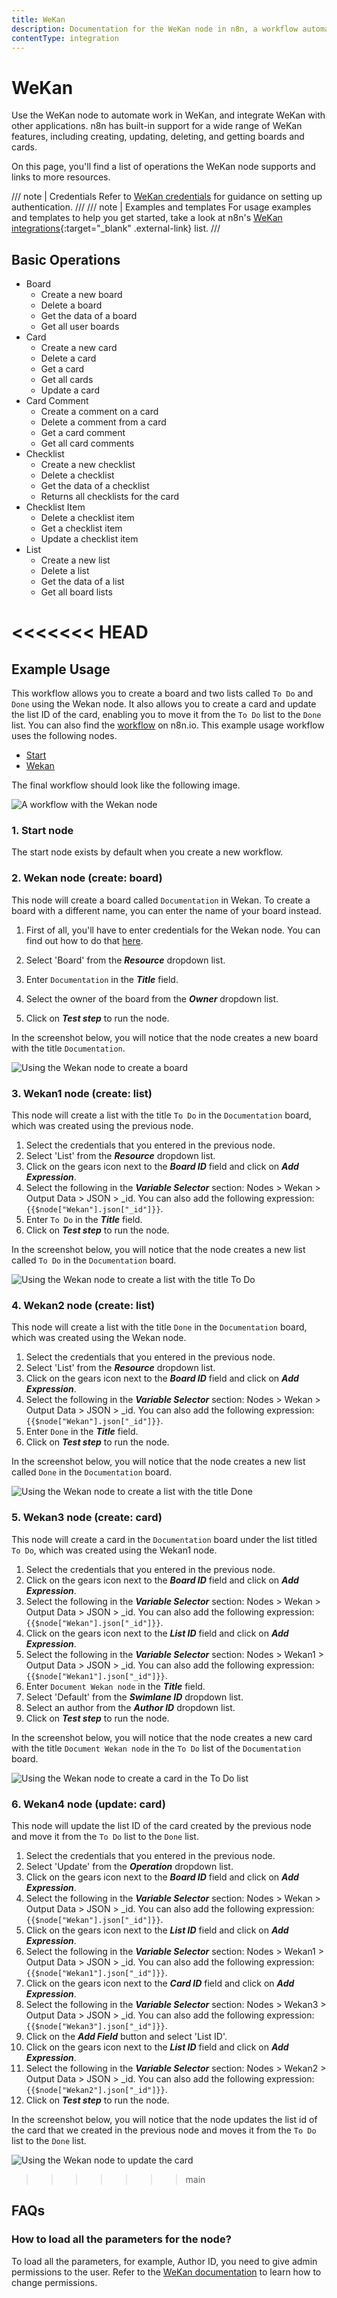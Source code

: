 ```yaml
---
title: WeKan
description: Documentation for the WeKan node in n8n, a workflow automation platform. Includes details of operations and configuration, and links to examples and credentials information.
contentType: integration
---
```


# WeKan

Use the WeKan node to automate work in WeKan, and integrate WeKan with other applications. n8n has built-in support for a wide range of WeKan features, including creating, updating, deleting, and getting boards and cards. 

On this page, you'll find a list of operations the WeKan node supports and links to more resources.

/// note | Credentials
Refer to [WeKan credentials](/integrations/builtin/credentials/wekan/) for guidance on setting up authentication. 
///
/// note | Examples and templates
For usage examples and templates to help you get started, take a look at n8n's [WeKan integrations](https://n8n.io/integrations/wekan/){:target="_blank" .external-link} list.
///

## Basic Operations

* Board
    * Create a new board
    * Delete a board
    * Get the data of a board
    * Get all user boards
* Card
    * Create a new card
    * Delete a card
    * Get a card
    * Get all cards
    * Update a card
* Card Comment
    * Create a comment on a card
    * Delete a comment from a card
    * Get a card comment
    * Get all card comments
* Checklist
    * Create a new checklist
    * Delete a checklist
    * Get the data of a checklist
    * Returns all checklists for the card
* Checklist Item
    * Delete a checklist item
    * Get a checklist item
    * Update a checklist item
* List
    * Create a new list
    * Delete a list
    * Get the data of a list
    * Get all board lists

<<<<<<< HEAD
=======
## Example Usage

This workflow allows you to create a board and two lists called `To Do` and `Done` using the Wekan node. It also allows you to create a card and update the list ID of the card, enabling you to move it from the `To Do` list to the `Done` list. You can also find the [workflow](https://n8n.io/workflows/728) on n8n.io. This example usage workflow uses the following nodes.
- [Start](/integrations/builtin/core-nodes/n8n-nodes-base.start/)
- [Wekan]()

The final workflow should look like the following image.

![A workflow with the Wekan node](/_images/integrations/builtin/app-nodes/wekan/workflow.png)


### 1. Start node

The start node exists by default when you create a new workflow.


### 2. Wekan node (create: board)

This node will create a board called `Documentation` in Wekan. To create a board with a different name, you can enter the name of your board instead.

1. First of all, you'll have to enter credentials for the Wekan node. You can find out how to do that [here](/integrations/builtin/credentials/wekan/).

2. Select 'Board' from the ***Resource*** dropdown list.
3. Enter `Documentation` in the ***Title*** field.
4. Select the owner of the board from the ***Owner*** dropdown list.
5. Click on ***Test step*** to run the node.

In the screenshot below, you will notice that the node creates a new board with the title `Documentation`.


![Using the Wekan node to create a board](/_images/integrations/builtin/app-nodes/wekan/wekan_node.png)


### 3. Wekan1 node (create: list)

This node will create a list with the title `To Do` in the `Documentation` board, which was created using the previous node.

1. Select the credentials that you entered in the previous node.
2. Select 'List' from the ***Resource*** dropdown list.
3. Click on the gears icon next to the ***Board ID*** field and click on ***Add Expression***.
4. Select the following in the ***Variable Selector*** section: Nodes > Wekan > Output Data > JSON > _id. You can also add the following expression: `{{$node["Wekan"].json["_id"]}}`.
5. Enter `To Do` in the ***Title*** field.
6. Click on ***Test step*** to run the node.

In the screenshot below, you will notice that the node creates a new list called `To Do` in the `Documentation` board.


![Using the Wekan node to create a list with the title To Do](/_images/integrations/builtin/app-nodes/wekan/wekan1_node.png)


### 4. Wekan2 node (create: list)

This node will create a list with the title `Done` in the `Documentation` board, which was created using the Wekan node.

1. Select the credentials that you entered in the previous node.
2. Select 'List' from the ***Resource*** dropdown list.
3. Click on the gears icon next to the ***Board ID*** field and click on ***Add Expression***.
4. Select the following in the ***Variable Selector*** section: Nodes > Wekan > Output Data > JSON > _id. You can also add the following expression: `{{$node["Wekan"].json["_id"]}}`.
5. Enter `Done` in the ***Title*** field.
6. Click on ***Test step*** to run the node.

In the screenshot below, you will notice that the node creates a new list called `Done` in the `Documentation` board.


![Using the Wekan node to create a list with the title Done](/_images/integrations/builtin/app-nodes/wekan/wekan2_node.png)


### 5. Wekan3 node (create: card)

This node will create a card in the `Documentation` board under the list titled `To Do`, which was created using the Wekan1 node.

1. Select the credentials that you entered in the previous node.
2. Click on the gears icon next to the ***Board ID*** field and click on ***Add Expression***.
3. Select the following in the ***Variable Selector*** section: Nodes > Wekan > Output Data > JSON > _id. You can also add the following expression: `{{$node["Wekan"].json["_id"]}}`.
4. Click on the gears icon next to the ***List ID*** field and click on ***Add Expression***.
5. Select the following in the ***Variable Selector*** section: Nodes > Wekan1 > Output Data > JSON > _id. You can also add the following expression: `{{$node["Wekan1"].json["_id"]}}`.
6. Enter `Document Wekan node` in the ***Title*** field.
7. Select 'Default' from the ***Swimlane ID*** dropdown list.
8. Select an author from the ***Author ID*** dropdown list.
9. Click on ***Test step*** to run the node.

In the screenshot below, you will notice that the node creates a new card with the title `Document Wekan node` in the `To Do` list of the `Documentation` board.


![Using the Wekan node to create a card in the To Do list](/_images/integrations/builtin/app-nodes/wekan/wekan3_node.png)


### 6. Wekan4 node (update: card)

This node will update the list ID of the card created by the previous node and move it from the `To Do` list to the `Done` list.

1. Select the credentials that you entered in the previous node.
2. Select 'Update' from the ***Operation*** dropdown list.
3. Click on the gears icon next to the ***Board ID*** field and click on ***Add Expression***.
4. Select the following in the ***Variable Selector*** section: Nodes > Wekan > Output Data > JSON > _id. You can also add the following expression: `{{$node["Wekan"].json["_id"]}}`.
5. Click on the gears icon next to the ***List ID*** field and click on ***Add Expression***.
6. Select the following in the ***Variable Selector*** section: Nodes > Wekan1 > Output Data > JSON > _id. You can also add the following expression: `{{$node["Wekan1"].json["_id"]}}`.
7. Click on the gears icon next to the ***Card ID*** field and click on ***Add Expression***.
8. Select the following in the ***Variable Selector*** section: Nodes > Wekan3 > Output Data > JSON > _id. You can also add the following expression: `{{$node["Wekan3"].json["_id"]}}`.
9. Click on the ***Add Field*** button and select 'List ID'.
10. Click on the gears icon next to the ***List ID*** field and click on ***Add Expression***.
11. Select the following in the ***Variable Selector*** section: Nodes > Wekan2 > Output Data > JSON > _id. You can also add the following expression: `{{$node["Wekan2"].json["_id"]}}`.
12. Click on ***Test step*** to run the node.

In the screenshot below, you will notice that the node updates the list id of the card that we created in the previous node and moves it from the `To Do` list to the `Done` list.


![Using the Wekan node to update the card](/_images/integrations/builtin/app-nodes/wekan/wekan4_node.png)
>>>>>>> main


## FAQs

### How to load all the parameters for the node?

To load all the parameters, for example, Author ID, you need to give admin permissions to the user. Refer to the [WeKan documentation](https://github.com/wekan/wekan/wiki/Features#members-click-member-initials-or-avatar--permissions-adminnormalcomment-only) to learn how to change permissions.

